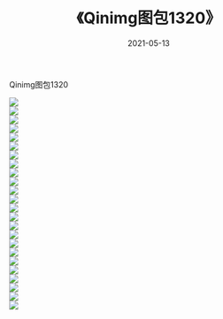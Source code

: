 ﻿---
layout: post
title:  《Qinimg图包1320》
date:   2021-05-13
img: http://imgx.orgx.ga/Qinimg图包/Qinimg图包1320/000.jpg
categories: [美女, 清纯, 唯美]
---

Qinimg图包1320

 ![](http://imgx.orgx.ga/Qinimg图包/Qinimg图包1320/001.jpg) <br>![](http://imgx.orgx.ga/Qinimg图包/Qinimg图包1320/002.jpg) <br>![](http://imgx.orgx.ga/Qinimg图包/Qinimg图包1320/003.jpg) <br>![](http://imgx.orgx.ga/Qinimg图包/Qinimg图包1320/004.jpg) <br>![](http://imgx.orgx.ga/Qinimg图包/Qinimg图包1320/005.jpg) <br>![](http://imgx.orgx.ga/Qinimg图包/Qinimg图包1320/006.jpg) <br>![](http://imgx.orgx.ga/Qinimg图包/Qinimg图包1320/007.jpg) <br>![](http://imgx.orgx.ga/Qinimg图包/Qinimg图包1320/008.jpg) <br>![](http://imgx.orgx.ga/Qinimg图包/Qinimg图包1320/009.jpg) <br>![](http://imgx.orgx.ga/Qinimg图包/Qinimg图包1320/010.jpg) <br>![](http://imgx.orgx.ga/Qinimg图包/Qinimg图包1320/011.jpg) <br>![](http://imgx.orgx.ga/Qinimg图包/Qinimg图包1320/012.jpg) <br>![](http://imgx.orgx.ga/Qinimg图包/Qinimg图包1320/013.jpg) <br>![](http://imgx.orgx.ga/Qinimg图包/Qinimg图包1320/014.jpg) <br>![](http://imgx.orgx.ga/Qinimg图包/Qinimg图包1320/015.jpg) <br>![](http://imgx.orgx.ga/Qinimg图包/Qinimg图包1320/016.jpg) <br>![](http://imgx.orgx.ga/Qinimg图包/Qinimg图包1320/017.jpg) <br>![](http://imgx.orgx.ga/Qinimg图包/Qinimg图包1320/018.jpg) <br>![](http://imgx.orgx.ga/Qinimg图包/Qinimg图包1320/019.jpg) <br>![](http://imgx.orgx.ga/Qinimg图包/Qinimg图包1320/020.jpg) <br>![](http://imgx.orgx.ga/Qinimg图包/Qinimg图包1320/021.jpg) <br>![](http://imgx.orgx.ga/Qinimg图包/Qinimg图包1320/022.jpg) <br>![](http://imgx.orgx.ga/Qinimg图包/Qinimg图包1320/023.jpg) <br>![](http://imgx.orgx.ga/Qinimg图包/Qinimg图包1320/024.jpg) <br>